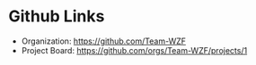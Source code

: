 # Github Links

* Organization: https://github.com/Team-WZF
* Project Board: https://github.com/orgs/Team-WZF/projects/1
